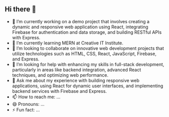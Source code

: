 ## Hi there 👋



- 🔭 I’m currently working on a demo project that involves creating a dynamic and responsive web application using React, integrating Firebase for authentication and data storage, and building RESTful APIs with Express.
- 🌱 I’m currently learning MERN at Creative IT Institute.
- 👯 I’m looking to collaborate on innovative web development projects that utilize technologies such as HTML, CSS, React, JavaScript, Firebase, and Express.
- 🤔 I’m looking for help with enhancing my skills in full-stack development, particularly in areas like backend integration, advanced React techniques, and optimizing web performance.
- 💬 Ask me about my experience with building responsive web applications, using React for dynamic user interfaces, and implementing backend services with Firebase and Express.
- 📫 How to reach me: ...
- 😄 Pronouns: ...
- ⚡ Fun fact: ...
